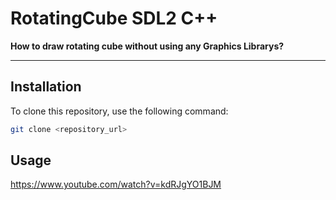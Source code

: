 # RotatingCube SDL2 C++

**How to draw rotating cube without using any Graphics Librarys?**

---

## Installation

To clone this repository, use the following command:
```bash
git clone <repository_url>
```

## Usage




https://www.youtube.com/watch?v=kdRJgYO1BJM